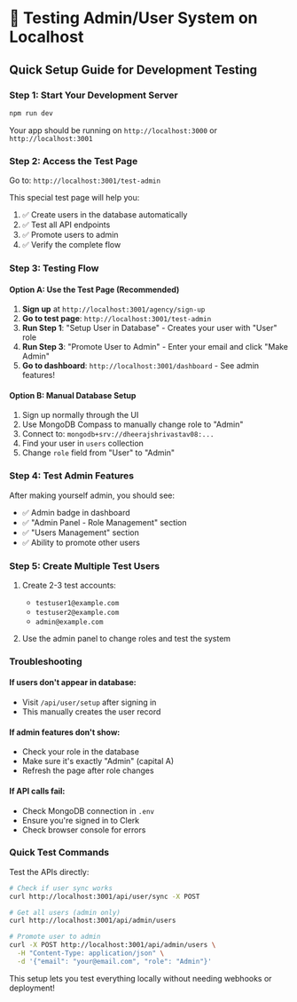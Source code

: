 # 🧪 Testing Admin/User System on Localhost

## Quick Setup Guide for Development Testing

### Step 1: Start Your Development Server
```bash
npm run dev
```
Your app should be running on `http://localhost:3000` or `http://localhost:3001`

### Step 2: Access the Test Page
Go to: `http://localhost:3001/test-admin`

This special test page will help you:
1. ✅ Create users in the database automatically
2. ✅ Test all API endpoints
3. ✅ Promote users to admin
4. ✅ Verify the complete flow

### Step 3: Testing Flow

#### Option A: Use the Test Page (Recommended)
1. **Sign up** at `http://localhost:3001/agency/sign-up`
2. **Go to test page**: `http://localhost:3001/test-admin`
3. **Run Step 1**: "Setup User in Database" - Creates your user with "User" role
4. **Run Step 3**: "Promote User to Admin" - Enter your email and click "Make Admin"
5. **Go to dashboard**: `http://localhost:3001/dashboard` - See admin features!

#### Option B: Manual Database Setup
1. Sign up normally through the UI
2. Use MongoDB Compass to manually change role to "Admin"
3. Connect to: `mongodb+srv://dheerajshrivastav08:...`
4. Find your user in `users` collection
5. Change `role` field from "User" to "Admin"

### Step 4: Test Admin Features

After making yourself admin, you should see:
- ✅ Admin badge in dashboard
- ✅ "Admin Panel - Role Management" section
- ✅ "Users Management" section
- ✅ Ability to promote other users

### Step 5: Create Multiple Test Users

1. Create 2-3 test accounts:
   - `testuser1@example.com`
   - `testuser2@example.com`
   - `admin@example.com`

2. Use the admin panel to change roles and test the system

### Troubleshooting

#### If users don't appear in database:
- Visit `/api/user/setup` after signing in
- This manually creates the user record

#### If admin features don't show:
- Check your role in the database
- Make sure it's exactly "Admin" (capital A)
- Refresh the page after role changes

#### If API calls fail:
- Check MongoDB connection in `.env`
- Ensure you're signed in to Clerk
- Check browser console for errors

### Quick Test Commands

Test the APIs directly:
```bash
# Check if user sync works
curl http://localhost:3001/api/user/sync -X POST

# Get all users (admin only)
curl http://localhost:3001/api/admin/users

# Promote user to admin
curl -X POST http://localhost:3001/api/admin/users \
  -H "Content-Type: application/json" \
  -d '{"email": "your@email.com", "role": "Admin"}'
```

This setup lets you test everything locally without needing webhooks or deployment!
